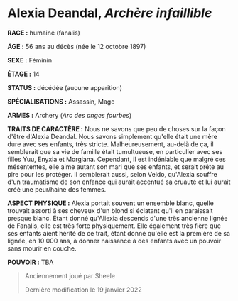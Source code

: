# Alexia Deandal, *Archère infaillible*

**RACE :** humaine (fanalis)

**ÂGE :** 56 ans au décès (née le 12 octobre 1897)

**SEXE :** Féminin

**ÉTAGE :** 14

**STATUS :** décédée (aucune apparition)

**SPÉCIALISATIONS :** Assassin, Mage

**ARMES :** Archery (*Arc des anges fourbes*)

**TRAITS DE CARACTÈRE :** Nous ne savons que peu de choses sur la façon d'être d'Alexia Deandal. Nous savons simplement qu'elle était une mère dure avec ses enfants, très stricte. Malheureusement, au-delà de ça, il semblerait que sa vie de famille était tumultueuse, en particulier avec ses filles Yuu, Enyxia et Morgiana. Cependant, il est indéniable que malgré ces mésententes, elle aime autant son mari que ses enfants, et serait prête au pire pour les protéger. Il semblerait aussi, selon Veldo, qu'Alexia souffre d'un traumatisme de son enfance qui aurait accentué sa cruauté et lui aurait créé une peur/haine des femmes.

**ASPECT PHYSIQUE :** Alexia portait souvent un ensemble blanc, quelle trouvait assorti à ses cheveux d'un blond si éclatant qu'il en paraissait presque blanc. Étant donné qu'Aliexia descends d'une très ancienne lignée de Fanalis, elle est très forte physiquement. Elle également très fière que ses enfants aient hérité de ce trait, étant donné qu'elle est la première de sa lignée, en 10 000 ans, à donner naissance à des enfants avec un pouvoir sans mourir en couche. 

**POUVOIR :** TBA

> Anciennement joué par Sheele
> 
> Dernière modification le 19 janvier 2022
